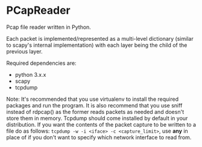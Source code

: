 # PCapReader
Pcap file reader written in Python.

Each packet is implemented/represented as a multi-level dictionary (similar to scapy's internal implementation) with each layer being the child of the previous layer.

Required dependencies are:
- python 3.x.x
- scapy
- tcpdump

Note: It's recommended that you use virtualenv to install the required packages and run the program. It is also recommend that you use sniff instead of rdpcap() as the former reads packets as needed and doesn't store them in memory. Tcpdump should come installed by default in your distribution. If you want the contents of the packet capture to be written to a file do as follows: `tcpdump -w -i <iface> -c <capture_limit>`, use **any** in place of <iface> if you don't want to specify which network interface to read from.
